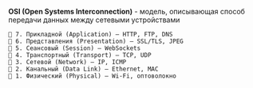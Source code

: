 
**OSI (Open Systems Interconnection)** - модель, описывающая способ передачи данных между сетевыми устройствами



```
📍 7. Прикладной (Application) – HTTP, FTP, DNS
📍 6. Представления (Presentation) – SSL/TLS, JPEG
📍 5. Сеансовый (Session) – WebSockets
📍 4. Транспортный (Transport) – TCP, UDP
📍 3. Сетевой (Network) – IP, ICMP
📍 2. Канальный (Data Link) – Ethernet, MAC
📍 1. Физический (Physical) – Wi-Fi, оптоволокно
```

